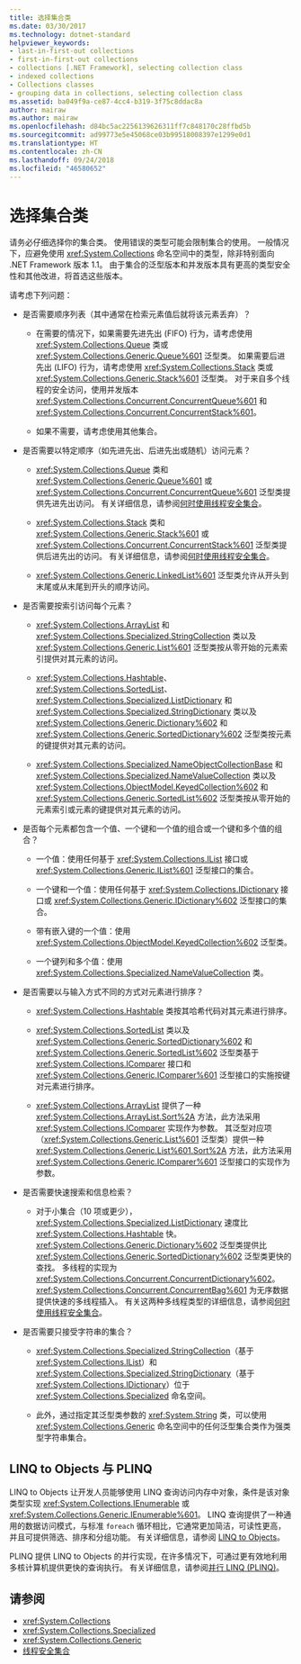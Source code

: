 ```yaml
---
title: 选择集合类
ms.date: 03/30/2017
ms.technology: dotnet-standard
helpviewer_keywords:
- last-in-first-out collections
- first-in-first-out collections
- collections [.NET Framework], selecting collection class
- indexed collections
- Collections classes
- grouping data in collections, selecting collection class
ms.assetid: ba049f9a-ce87-4cc4-b319-3f75c8ddac8a
author: mairaw
ms.author: mairaw
ms.openlocfilehash: d84bc5ac2256139626311ff7c848170c28ffbd5b
ms.sourcegitcommit: ad99773e5e45068ce03b99518008397e1299e0d1
ms.translationtype: HT
ms.contentlocale: zh-CN
ms.lasthandoff: 09/24/2018
ms.locfileid: "46580652"
---
```

# <a name="selecting-a-collection-class"></a>选择集合类
请务必仔细选择你的集合类。 使用错误的类型可能会限制集合的使用。 一般情况下，应避免使用 <xref:System.Collections> 命名空间中的类型，除非特别面向 .NET Framework 版本 1.1。 由于集合的泛型版本和并发版本具有更高的类型安全性和其他改进，将首选这些版本。  
  
 请考虑下列问题：  
  
-   是否需要顺序列表（其中通常在检索元素值后就将该元素丢弃）？  
  
    -   在需要的情况下，如果需要先进先出 (FIFO) 行为，请考虑使用 <xref:System.Collections.Queue> 类或 <xref:System.Collections.Generic.Queue%601> 泛型类。 如果需要后进先出 (LIFO) 行为，请考虑使用 <xref:System.Collections.Stack> 类或 <xref:System.Collections.Generic.Stack%601> 泛型类。 对于来自多个线程的安全访问，使用并发版本 <xref:System.Collections.Concurrent.ConcurrentQueue%601> 和 <xref:System.Collections.Concurrent.ConcurrentStack%601>。  
  
    -   如果不需要，请考虑使用其他集合。  
  
-   是否需要以特定顺序（如先进先出、后进先出或随机）访问元素？  
  
    -   <xref:System.Collections.Queue> 类和 <xref:System.Collections.Generic.Queue%601> 或 <xref:System.Collections.Concurrent.ConcurrentQueue%601> 泛型类提供先进先出访问。 有关详细信息，请参阅[何时使用线程安全集合](../../../docs/standard/collections/thread-safe/when-to-use-a-thread-safe-collection.md)。  
  
    -   <xref:System.Collections.Stack> 类和 <xref:System.Collections.Generic.Stack%601> 或 <xref:System.Collections.Concurrent.ConcurrentStack%601> 泛型类提供后进先出的访问。 有关详细信息，请参阅[何时使用线程安全集合](../../../docs/standard/collections/thread-safe/when-to-use-a-thread-safe-collection.md)。  
  
    -   <xref:System.Collections.Generic.LinkedList%601> 泛型类允许从开头到末尾或从末尾到开头的顺序访问。  
  
-   是否需要按索引访问每个元素？  
  
    -   <xref:System.Collections.ArrayList> 和 <xref:System.Collections.Specialized.StringCollection> 类以及 <xref:System.Collections.Generic.List%601> 泛型类按从零开始的元素索引提供对其元素的访问。  
  
    -   <xref:System.Collections.Hashtable>、<xref:System.Collections.SortedList>、<xref:System.Collections.Specialized.ListDictionary> 和 <xref:System.Collections.Specialized.StringDictionary> 类以及 <xref:System.Collections.Generic.Dictionary%602> 和 <xref:System.Collections.Generic.SortedDictionary%602> 泛型类按元素的键提供对其元素的访问。  
  
    -   <xref:System.Collections.Specialized.NameObjectCollectionBase> 和 <xref:System.Collections.Specialized.NameValueCollection> 类以及 <xref:System.Collections.ObjectModel.KeyedCollection%602> 和 <xref:System.Collections.Generic.SortedList%602> 泛型类按从零开始的元素索引或元素的键提供对其元素的访问。  
  
-   是否每个元素都包含一个值、一个键和一个值的组合或一个键和多个值的组合？  
  
    -   一个值：使用任何基于 <xref:System.Collections.IList> 接口或 <xref:System.Collections.Generic.IList%601> 泛型接口的集合。  
  
    -   一个键和一个值：使用任何基于 <xref:System.Collections.IDictionary> 接口或 <xref:System.Collections.Generic.IDictionary%602> 泛型接口的集合。  
  
    -   带有嵌入键的一个值：使用 <xref:System.Collections.ObjectModel.KeyedCollection%602> 泛型类。  
  
    -   一个键列和多个值：使用 <xref:System.Collections.Specialized.NameValueCollection> 类。  
  
-   是否需要以与输入方式不同的方式对元素进行排序？  
  
    -   <xref:System.Collections.Hashtable> 类按其哈希代码对其元素进行排序。  
  
    -   <xref:System.Collections.SortedList> 类以及 <xref:System.Collections.Generic.SortedDictionary%602> 和 <xref:System.Collections.Generic.SortedList%602> 泛型类基于 <xref:System.Collections.IComparer> 接口和 <xref:System.Collections.Generic.IComparer%601> 泛型接口的实施按键对元素进行排序。  
  
    -   <xref:System.Collections.ArrayList> 提供了一种 <xref:System.Collections.ArrayList.Sort%2A> 方法，此方法采用 <xref:System.Collections.IComparer> 实现作为参数。 其泛型对应项（<xref:System.Collections.Generic.List%601> 泛型类）提供一种 <xref:System.Collections.Generic.List%601.Sort%2A> 方法，此方法采用 <xref:System.Collections.Generic.IComparer%601> 泛型接口的实现作为参数。  
  
-   是否需要快速搜索和信息检索？  
  
    -   对于小集合（10 项或更少），<xref:System.Collections.Specialized.ListDictionary> 速度比 <xref:System.Collections.Hashtable> 快。 <xref:System.Collections.Generic.Dictionary%602> 泛型类提供比 <xref:System.Collections.Generic.SortedDictionary%602> 泛型类更快的查找。 多线程的实现为 <xref:System.Collections.Concurrent.ConcurrentDictionary%602>。 <xref:System.Collections.Concurrent.ConcurrentBag%601> 为无序数据提供快速的多线程插入。 有关这两种多线程类型的详细信息，请参阅[何时使用线程安全集合](../../../docs/standard/collections/thread-safe/when-to-use-a-thread-safe-collection.md)。  
  
-   是否需要只接受字符串的集合？  
  
    -   <xref:System.Collections.Specialized.StringCollection>（基于 <xref:System.Collections.IList>）和 <xref:System.Collections.Specialized.StringDictionary>（基于 <xref:System.Collections.IDictionary>）位于 <xref:System.Collections.Specialized> 命名空间。  
  
    -   此外，通过指定其泛型类参数的 <xref:System.String> 类，可以使用 <xref:System.Collections.Generic> 命名空间中的任何泛型集合类作为强类型字符串集合。  
  
## <a name="linq-to-objects-and-plinq"></a>LINQ to Objects 与 PLINQ  
 LINQ to Objects 让开发人员能够使用 LINQ 查询访问内存中对象，条件是该对象类型实现 <xref:System.Collections.IEnumerable> 或 <xref:System.Collections.Generic.IEnumerable%601>。 LINQ 查询提供了一种通用的数据访问模式，与标准 `foreach` 循环相比，它通常更加简洁，可读性更高，并且可提供筛选、排序和分组功能。 有关详细信息，请参阅 [LINQ to Objects](https://msdn.microsoft.com/library/73cafe73-37cf-46e7-bfa7-97c7eea7ced9)。  
  
 PLINQ 提供 LINQ to Objects 的并行实现，在许多情况下，可通过更有效地利用多核计算机提供更快的查询执行。 有关详细信息，请参阅[并行 LINQ (PLINQ)](../../../docs/standard/parallel-programming/parallel-linq-plinq.md)。  
  
## <a name="see-also"></a>请参阅

- <xref:System.Collections>  
- <xref:System.Collections.Specialized>  
- <xref:System.Collections.Generic>  
- [线程安全集合](../../../docs/standard/collections/thread-safe/index.md)
